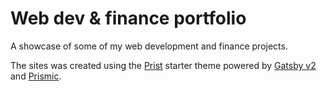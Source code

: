 # Web dev & finance portfolio

A showcase of some of my web development and finance projects.

The sites was created using the [Prist](https://prist.marguerite.io/) starter theme powered by [Gatsby v2](https://www.gatsbyjs.org) and [Prismic](https://prismic.io/).
